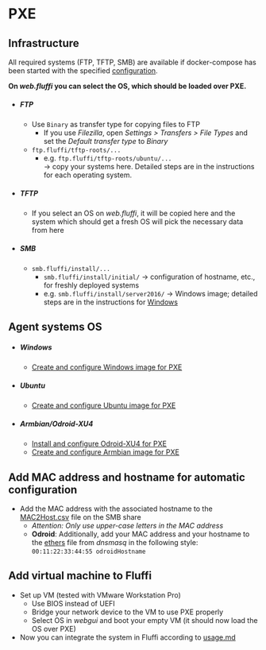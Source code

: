 <!---
Copyright 2017-2019 Siemens AG

Permission is hereby granted, free of charge, to any person obtaining a copy of this software and associated documentation files (the "Software"), to deal in the Software without restriction, including without limitation the rights to use, copy, modify, merge, publish, distribute, sublicense, and/or sell copies of the Software, and to permit persons to whom the Software is furnished to do so, subject to the following conditions:

The above copyright notice and this permission notice shall be included in all copies or substantial portions of the Software.

THE SOFTWARE IS PROVIDED "AS IS", WITHOUT WARRANTY OF ANY KIND, EXPRESS OR IMPLIED, INCLUDING BUT NOT LIMITED TO THE WARRANTIES OF MERCHANTABILITY, FITNESS FOR A PARTICULAR PURPOSE AND NONINFRINGEMENT. IN NO EVENT SHALL THE AUTHORS OR COPYRIGHT HOLDERS BE LIABLE FOR ANY CLAIM, DAMAGES OR OTHER LIABILITY, WHETHER IN AN ACTION OF CONTRACT, TORT OR OTHERWISE, ARISING FROM, OUT OF OR IN CONNECTION WITH THE SOFTWARE OR THE USE OR OTHER DEALINGS IN THE SOFTWARE.

Author(s): Pascal Eckmann
-->

# PXE

## Infrastructure

All required systems (FTP, TFTP, SMB) are available if docker-compose has been started with the specified [configuration](../../srv/fluffi/docker-compose.yaml).    

__On _web.fluffi_ you can select the OS, which should be loaded over PXE.__    

- ##### FTP
    - Use `Binary` as transfer type for copying files to FTP
        - If you use _Filezilla_, open _Settings \> Transfers \> File Types_ and set the _Default transfer type_ to _Binary_
    - `ftp.fluffi/tftp-roots/...`    
        - e.g. `ftp.fluffi/tftp-roots/ubuntu/...`   
        -> copy your systems here. Detailed steps are in the instructions for each operating system.
- ##### TFTP
    - If you select an OS on _web.fluffi_, it will be copied here and the system which should get a fresh OS will pick the necessary data from here
- ##### SMB
    - `smb.fluffi/install/...`
        - `smb.fluffi/install/initial/` -> configuration of hostname, etc., for freshly deployed systems
        - e.g. `smb.fluffi/install/server2016/` -> Windows image; detailed steps are in the instructions for [Windows](windows.md)

## Agent systems OS
- ##### Windows
    - [Create and configure Windows image for PXE](windows.md)
- ##### Ubuntu
    - [Create and configure Ubuntu image for PXE](ubuntu.md)
- ##### Armbian/Odroid-XU4
    - [Install and configure Odroid-XU4 for PXE](odroid.md)
    - [Create and configure Armbian image for PXE](armbian.md)
    
## Add MAC address and hostname for automatic configuration
- Add the MAC address with the associated hostname to the [MAC2Host.csv](../../srv/fluffi/data/smb/files/initial/MAC2Host.csv) file on the SMB share
    - _Attention: Only use upper-case letters in the MAC address_
    - __Odroid__: Additionally, add your MAC address and your hostname to the [ethers](../../srv/fluffi/data/dnsmasq/ethers) file from _dnsmasq_ in the following style: `00:11:22:33:44:55 odroidHostname`
    
## Add virtual machine to Fluffi
- Set up VM (tested with VMware Workstation Pro)
    - Use BIOS instead of UEFI
    - Bridge your network device to the VM to use PXE properly
    - Select OS in _webgui_ and boot your empty VM (it should now load the OS over PXE)
- Now you can integrate the system in Fluffi according to [usage.md](../../usage.md)
